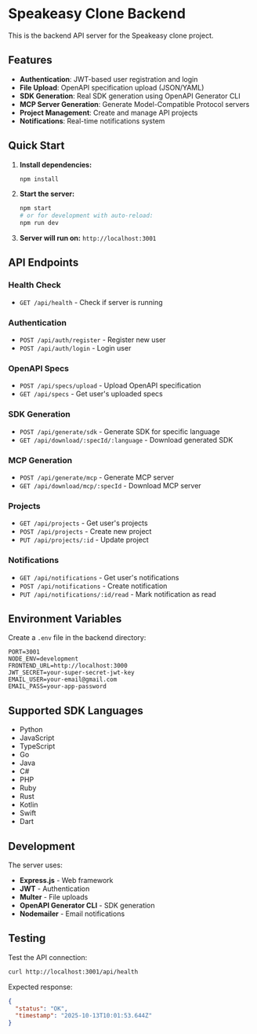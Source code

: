 # Speakeasy Clone Backend

This is the backend API server for the Speakeasy clone project.

## Features

- **Authentication**: JWT-based user registration and login
- **File Upload**: OpenAPI specification upload (JSON/YAML)
- **SDK Generation**: Real SDK generation using OpenAPI Generator CLI
- **MCP Server Generation**: Generate Model-Compatible Protocol servers
- **Project Management**: Create and manage API projects
- **Notifications**: Real-time notifications system

## Quick Start

1. **Install dependencies:**
   ```bash
   npm install
   ```

2. **Start the server:**
   ```bash
   npm start
   # or for development with auto-reload:
   npm run dev
   ```

3. **Server will run on:** `http://localhost:3001`

## API Endpoints

### Health Check
- `GET /api/health` - Check if server is running

### Authentication
- `POST /api/auth/register` - Register new user
- `POST /api/auth/login` - Login user

### OpenAPI Specs
- `POST /api/specs/upload` - Upload OpenAPI specification
- `GET /api/specs` - Get user's uploaded specs

### SDK Generation
- `POST /api/generate/sdk` - Generate SDK for specific language
- `GET /api/download/:specId/:language` - Download generated SDK

### MCP Generation
- `POST /api/generate/mcp` - Generate MCP server
- `GET /api/download/mcp/:specId` - Download MCP server

### Projects
- `GET /api/projects` - Get user's projects
- `POST /api/projects` - Create new project
- `PUT /api/projects/:id` - Update project

### Notifications
- `GET /api/notifications` - Get user's notifications
- `POST /api/notifications` - Create notification
- `PUT /api/notifications/:id/read` - Mark notification as read

## Environment Variables

Create a `.env` file in the backend directory:

```env
PORT=3001
NODE_ENV=development
FRONTEND_URL=http://localhost:3000
JWT_SECRET=your-super-secret-jwt-key
EMAIL_USER=your-email@gmail.com
EMAIL_PASS=your-app-password
```

## Supported SDK Languages

- Python
- JavaScript
- TypeScript
- Go
- Java
- C#
- PHP
- Ruby
- Rust
- Kotlin
- Swift
- Dart

## Development

The server uses:
- **Express.js** - Web framework
- **JWT** - Authentication
- **Multer** - File uploads
- **OpenAPI Generator CLI** - SDK generation
- **Nodemailer** - Email notifications

## Testing

Test the API connection:
```bash
curl http://localhost:3001/api/health
```

Expected response:
```json
{
  "status": "OK",
  "timestamp": "2025-10-13T10:01:53.644Z"
}
```
